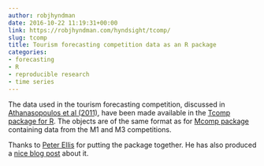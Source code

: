 ```yaml
---
author: robjhyndman
date: 2016-10-22 11:19:31+00:00
link: https://robjhyndman.com/hyndsight/tcomp/
slug: tcomp
title: Tourism forecasting competition data as an R package
categories:
- forecasting
- R
- reproducible research
- time series
---
```


The data used in the tourism forecasting competition, discussed in [Athanasopoulos et al (2011)](/publications/the-tourism-forecasting-competition/), have been made available in the [Tcomp package for R](https://cran.r-project.org/package=Tcomp). The objects are of the same format as for [Mcomp package](https://cran.r-project.org/package=Mcomp) containing data from the M1 and M3 competitions.

Thanks to [Peter Ellis](http://ellisp.github.io/) for putting the package together. He has also produced a [nice blog post](http://ellisp.github.io/blog/2016/10/19/Tcomp) about it.
